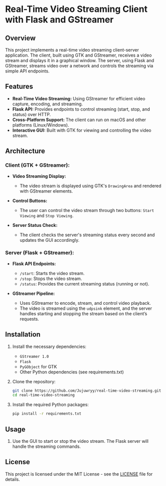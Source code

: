 # Real-Time Video Streaming Client with Flask and GStreamer

## Overview

This project implements a real-time video streaming client-server application. The client, built using GTK and GStreamer, receives a video stream and displays it in a graphical window. The server, using Flask and GStreamer, streams video over a network and controls the streaming via simple API endpoints.

## Features

- **Real-Time Video Streaming:** Using GStreamer for efficient video capture, encoding, and streaming.
- **Flask API:** Provides endpoints to control streaming (start, stop, and status) over HTTP.
- **Cross-Platform Support:** The client can run on macOS and other platforms (Linux/Windows).
- **Interactive GUI:** Built with GTK for viewing and controlling the video stream.

## Architecture

### Client (GTK + GStreamer):
- **Video Streaming Display:** 
  - The video stream is displayed using GTK's `DrawingArea` and rendered with GStreamer elements.
  
- **Control Buttons:**
  - The user can control the video stream through two buttons: `Start Viewing` and `Stop Viewing`.
  
- **Server Status Check:**
  - The client checks the server's streaming status every second and updates the GUI accordingly.

### Server (Flask + GStreamer):
- **Flask API Endpoints:**
  - `/start`: Starts the video stream.
  - `/stop`: Stops the video stream.
  - `/status`: Provides the current streaming status (running or not).

- **GStreamer Pipeline:**
  - Uses GStreamer to encode, stream, and control video playback.
  - The video is streamed using the `udpsink` element, and the server handles starting and stopping the stream based on the client’s requests.

## Installation

1. Install the necessary dependencies:
    - `GStreamer 1.0`
    - `Flask`
    - `PyGObject` for GTK
    - Other Python dependencies (see requirements.txt)

2. Clone the repository:
    ```bash
    git clone https://github.com/Jujuwryy/real-time-video-streaming.git
    cd real-time-video-streaming
    ```

3. Install the required Python packages:
    ```bash
    pip install -r requirements.txt
    ```

## Usage

1. Use the GUI to start or stop the video stream. The Flask server will handle the streaming commands.

## License

This project is licensed under the MIT License - see the [LICENSE](LICENSE) file for details.
